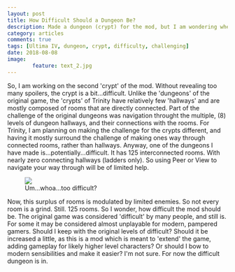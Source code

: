 ```yaml
---
layout: post
title: How Difficult Should a Dungeon Be?
description: Made a dungeon (crypt) for the mod, but I am wondering whether it is too challenging...
category: articles
comments: true
tags: [Ultima IV, dungeon, crypt, difficulty, challenging]
date: 2018-08-08
image: 
        feature: text_2.jpg
---
```


So, I am working on the second 'crypt' of the mod. Without revealing too many spoilers, the crypt is a bit...difficult. 
Unlike the 'dungeons' of the original game, the 'crypts' of Trinity have relatively few 'hallways' and are mostly composed of rooms that are directly connected. Part of the challenge of the original dungeons was navigation throught the multiple, (8) levels of dungeon hallways, and their connections with the rooms. For Trinity, I am planning on making the challenge for the crypts different, and having it mostly surround the challenge of making ones way through connected rooms, rather than hallways.
Anyway, one of the dungeons I have made is...potentially...difficult. It has 125 interconnected rooms. With nearly zero connecting hallways (ladders only). So using Peer or View to navigate your way through will be of limited help. 

<figure>
	<img class="ScrollRev" data-tilt src="/ultima-IV-trinity/images/dungeon_1.jpg" />
	<figcaption>Um...whoa...too difficult?</figcaption>
</figure>

Now, this surplus of rooms is modulated by limited enemies. So not every room is a grind. Still. 125 rooms.
So I wonder, how difficult the mod should be. The original game was considered 'difficult' by many people, and still is. For some it may be considered almost unplayable for modern, pampered gamers. Should I keep with the original levels of difficult? Should it be increased a little, as this is a mod which is meant to 'extend' the game, adding gameplay for likely higher level characters? Or should I bow to modern sensibilities and make it easier?
I'm not sure. For now the difficult dungeon is in.




